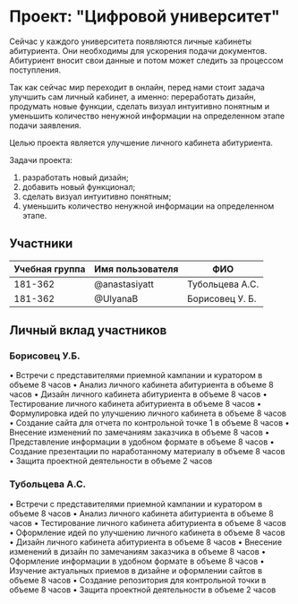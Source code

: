 # Проект: "Цифровой университет"

Сейчас у каждого университета появляются личные кабинеты абитуриента. Они необходимы для ускорения подачи документов. Абитуриент вносит свои данные и потом может следить за процессом поступления.

Так как сейчас мир переходит в онлайн, перед нами стоит задача улучшить сам личный кабинет, а именно: переработать дизайн, продумать новые функции, сделать визуал интуитивно понятным и уменьшить количество ненужной информации на определенном этапе подачи заявления.

Целью проекта является улучшение личного кабинета абитуриента.

Задачи проекта:
1) разработать новый дизайн;
2) добавить новый функционал;
3) сделать визуал интуитивно понятным;
4) уменьшить количество ненужной информации на определенном этапе.

## Участники

| Учебная группа | Имя пользователя | ФИО |
|----------------|------------------|--------------------------|
| 181-362 | @anastasiyatt | Тубольцева А.С. |
| 181-362 | @UlyanaB      | Борисовец У. Б. |

## Личный вклад участников

### Борисовец У.Б.

•	Встречи с представителями приемной кампании и куратором в объеме 8 часов
•	Анализ личного кабинета абитуриента в объеме 8 часов
•	Дизайн личного кабинета абитуриента в объеме 8 часов
•	Тестирование личного кабинета абитуриента в объеме 8 часов
•	Формулировка идей по улучшению личного кабинета в объеме 8 часов
•	Создание сайта для отчета по контрольной точке 1 в объеме 8 часов
•	Внесение изменений по замечаниям заказчика в объеме 8 часов
•	Представление информации в удобном формате в объеме 8 часов
•	Создание презентации по наработанному материалу в объеме 8 часов
•	Защита проектной деятельности в объеме 2 часов

### Тубольцева А.С. 

•	Встречи с представителями приемной кампании и куратором в объеме 8 часов
•	Анализ личного кабинета абитуриента в объеме 8 часов
•	Тестирование личного кабинета абитуриента в объеме 8 часов
•	Оформление идей по улучшению личного кабинета в объеме 8 часов
•	Дизайн личного кабинета абитуриента в объеме 8 часов
•	Внесение изменений в дизайн по замечаниям заказчика в объеме 8 часов
•	Оформление информации в удобном формате в объеме 8 часов
•	Изучение актуальных приемов в дизайне и оформлении сайтов в объеме 8 часов
•	Создание репозитория для контрольной точки в объеме 8 часов
•	Защита проектной деятельности в объеме 2 часов

